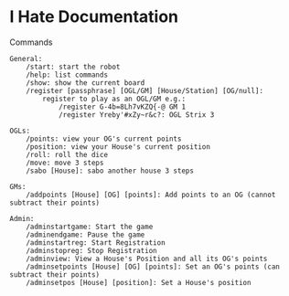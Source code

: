 # I Hate Documentation

Commands

    General:
        /start: start the robot
        /help: list commands
        /show: show the current board
        /register [passphrase] [OGL/GM] [House/Station] [OG/null]:
            register to play as an OGL/GM e.g.:
                /register G-4b=8Lh7vKZQ{-@ GM 1
                /register Yreby'#xZy~r&c?: OGL Strix 3

    OGLs:
        /points: view your OG's current points
        /position: view your House's current position
        /roll: roll the dice 
        /move: move 3 steps
        /sabo [House]: sabo another house 3 steps

    GMs:
        /addpoints [House] [OG] [points]: Add points to an OG (cannot subtract their points)

    Admin:
        /adminstartgame: Start the game
        /adminendgame: Pause the game
        /adminstartreg: Start Registration
        /adminstopreg: Stop Registration
        /adminview: View a House's Position and all its OG's points
        /adminsetpoints [House] [OG] [points]: Set an OG's points (can subtract their points)
        /adminsetpos [House] [position]: Set a House's position